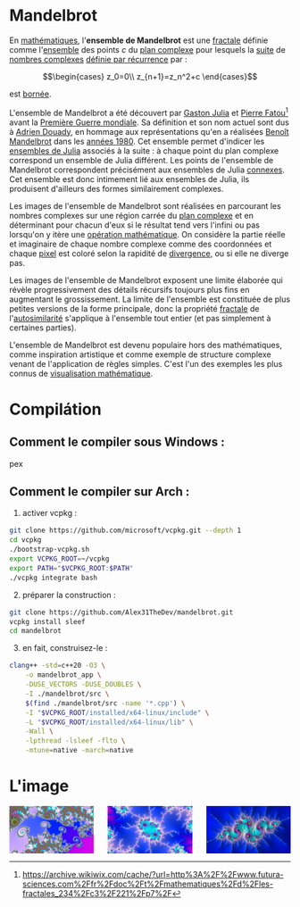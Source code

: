 # Mandelbrot

En [mathématiques](https://fr.wikipedia.org/wiki/Math%C3%A9matiques), l'**ensemble de Mandelbrot** est une [fractale](https://fr.wikipedia.org/wiki/Fractale) définie comme l'[ensemble](https://fr.wikipedia.org/wiki/Ensemble) des points _c_ du [plan complexe](https://fr.wikipedia.org/wiki/Plan_complexe) pour lesquels la [suite](<https://fr.wikipedia.org/wiki/Suite_(math%C3%A9matiques)>) de [nombres complexes](https://fr.wikipedia.org/wiki/Nombre_complexe) [définie par récurrence](https://fr.wikipedia.org/wiki/D%C3%A9finition_par_r%C3%A9currence) par :

```math
\begin{cases}
z_0=0\\
z_{n+1}=z_n^2+c
\end{cases}
```

est [bornée](https://fr.wikipedia.org/wiki/Suite_born%C3%A9e).

L'ensemble de Mandelbrot a été découvert par [Gaston Julia](https://fr.wikipedia.org/wiki/Gaston_Julia) et [Pierre Fatou](https://fr.wikipedia.org/wiki/Pierre_Fatou)[^1] avant la [Première Guerre mondiale](https://fr.wikipedia.org/wiki/Premi%C3%A8re_Guerre_mondiale). Sa définition et son nom actuel sont dus à [Adrien Douady](https://fr.wikipedia.org/wiki/Adrien_Douady), en hommage aux représentations qu'en a réalisées [Benoît Mandelbrot](https://fr.wikipedia.org/wiki/Beno%C3%AEt_Mandelbrot) dans les [années 1980](https://fr.wikipedia.org/wiki/Ann%C3%A9es_1980). Cet ensemble permet d'indicer les [ensembles de Julia](https://fr.wikipedia.org/wiki/Ensemble_de_Julia) associés à la suite : à chaque point du plan complexe correspond un ensemble de Julia différent. Les points de l'ensemble de Mandelbrot correspondent précisément aux ensembles de Julia [connexes](<https://fr.wikipedia.org/wiki/Connexit%C3%A9_(math%C3%A9matiques)>). Cet ensemble est donc intimement lié aux ensembles de Julia, ils produisent d'ailleurs des formes similairement complexes.

Les images de l'ensemble de Mandelbrot sont réalisées en parcourant les nombres complexes sur une région carrée du [plan complexe](https://fr.wikipedia.org/wiki/Plan_complexe) et en déterminant pour chacun d'eux si le résultat tend vers l'infini ou pas lorsqu'on y itère une [opération mathématique](<https://fr.wikipedia.org/wiki/Op%C3%A9ration_(math%C3%A9matiques)>). On considère la partie réelle et imaginaire de chaque nombre complexe comme des coordonnées et chaque [pixel](https://fr.wikipedia.org/wiki/Pixel) est coloré selon la rapidité de [divergence](https://fr.wikipedia.org/wiki/Limite_d%27une_suite), ou si elle ne diverge pas.

Les images de l'ensemble de Mandelbrot exposent une limite élaborée qui révèle progressivement des détails récursifs toujours plus fins en augmentant le grossissement. La limite de l'ensemble est constituée de plus petites versions de la forme principale, donc la propriété [fractale](https://fr.wikipedia.org/wiki/Fractale) de l'[autosimilarité](https://fr.wikipedia.org/wiki/Autosimilarit%C3%A9) s'applique à l'ensemble tout entier (et pas simplement à certaines parties).

L'ensemble de Mandelbrot est devenu populaire hors des mathématiques, comme inspiration artistique et comme exemple de structure complexe venant de l'application de règles simples. C'est l'un des exemples les plus connus de [visualisation mathématique](https://fr.wikipedia.org/wiki/Math%C3%A9matiques_exp%C3%A9rimentales).

[^1]: https://archive.wikiwix.com/cache/?url=http%3A%2F%2Fwww.futura-sciences.com%2Ffr%2Fdoc%2Ft%2Fmathematiques%2Fd%2Fles-fractales_234%2Fc3%2F221%2Fp7%2F

# Compilátion

## Comment le compiler sous Windows :

pex

## Comment le compiler sur Arch :

1. activer vcpkg :

```bash
git clone https://github.com/microsoft/vcpkg.git --depth 1
cd vcpkg
./bootstrap-vcpkg.sh
export VCPKG_ROOT=~/vcpkg
export PATH="$VCPKG_ROOT:$PATH"
./vcpkg integrate bash
```

2. préparer la construction :

```bash
git clone https://github.com/Alex31TheDev/mandelbrot.git
vcpkg install sleef
cd mandelbrot
```

3. en fait, construisez-le :

```bash
clang++ -std=c++20 -O3 \
    -o mandelbrot_app \
    -DUSE_VECTORS -DUSE_DOUBLES \
    -I ./mandelbrot/src \
    $(find ./mandelbrot/src -name '*.cpp') \
    -I "$VCPKG_ROOT/installed/x64-linux/include" \
    -L "$VCPKG_ROOT/installed/x64-linux/lib" \
    -Wall \
    -lpthread -lsleef -flto \
    -mtune=native -march=native
```

# L'image

<div style="display: flex; justify-content: space-between;">
  <img src="assets/mandelbrot_1.png" alt="Mandelbrot 1" width="30%">
  <img src="assets/mandelbrot_2.png" alt="Mandelbrot 2" width="30%">
  <img src="assets/mandelbrot_3.png" alt="Mandelbrot 3" width="30%">
</div>
